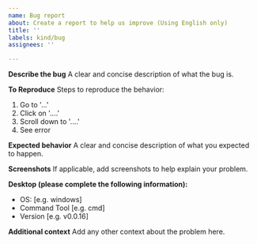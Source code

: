 ```yaml
---
name: Bug report
about: Create a report to help us improve (Using English only)
title: ''
labels: kind/bug
assignees: ''

---
```


**Describe the bug**
A clear and concise description of what the bug is.

**To Reproduce**
Steps to reproduce the behavior:
1. Go to '...'
2. Click on '....'
3. Scroll down to '....'
4. See error

**Expected behavior**
A clear and concise description of what you expected to happen.

**Screenshots**
If applicable, add screenshots to help explain your problem.

**Desktop (please complete the following information):**
 - OS: [e.g. windows]
 - Command Tool [e.g. cmd]
 - Version [e.g. v0.0.16]

**Additional context**
Add any other context about the problem here.

